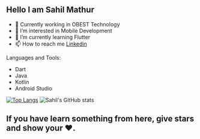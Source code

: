 ## Hello I am Sahil Mathur

- 🔭 Currently working in OBEST Technology
- 👀 I’m interested in Mobile Development
- 🌱 I’m currently learning Flutter
- 📫 How to reach me [Linkedin](https://www.linkedin.com/in/sahil-mathur-826484189/)

 Languages and Tools:
  - Dart
  - Java
  - Kotlin
  - Android Studio
  
  
[![Top Langs](https://github-readme-stats.vercel.app/api/top-langs/?username=iamsahilmathur&layout=compact)](https://github.com/iamsahilmathur/github-readme-stats)
   ![Sahil's GitHub stats](https://github-readme-stats.vercel.app/api?username=iamsahilmathur&show_icons=true&theme=radical)
  
 
## If you have learn something from here, give stars and show your ❤️. 

 

